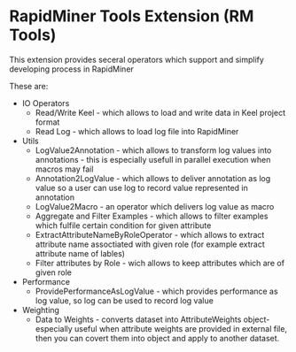RapidMiner Tools Extension (RM Tools)
=============================

This extension provides seceral operators which support and simplify developing process in RapidMiner

These are:
  * IO Operators
    * Read/Write Keel - which allows to load and write data in Keel project format
    * Read Log - which allows to load log file into RapidMiner
  * Utils
    * LogValue2Annotation - which allows to transform log values into annotations - this is especially usefull in parallel execution when macros may fail
    * Annotation2LogValue - which allows to deliver annotation as log value so a user can use log to record value represented in annotation
    * LogValue2Macro - an operator which delivers log value as macro
    * Aggregate and Filter Examples - which allows to filter examples which fulfile certain condition for given attribute
    * ExtractAttributeNameByRoleOperator - which allows to extract attribute name assoctiated with given role (for example extract attribute name of lables)
    * Filter attributes by Role - wich allows to keep attributes which are of given role
  * Performance
    * ProvidePerformanceAsLogValue - which provides performance as log value, so log can be used to record log value
  * Weighting
    * Data to Weights - converts dataset into AttributeWeights object- especially useful when attribute weights are provided in external file, then you can covert them into object and apply to another dataset.
    
    
